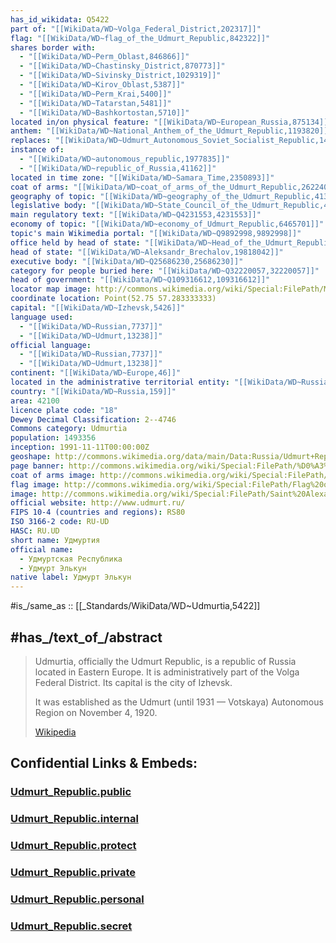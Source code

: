 ```yaml
---
has_id_wikidata: Q5422
part of: "[[WikiData/WD~Volga_Federal_District,202317]]"
flag: "[[WikiData/WD~flag_of_the_Udmurt_Republic,842322]]"
shares border with:
  - "[[WikiData/WD~Perm_Oblast,846866]]"
  - "[[WikiData/WD~Chastinsky_District,870773]]"
  - "[[WikiData/WD~Sivinsky_District,1029319]]"
  - "[[WikiData/WD~Kirov_Oblast,5387]]"
  - "[[WikiData/WD~Perm_Krai,5400]]"
  - "[[WikiData/WD~Tatarstan,5481]]"
  - "[[WikiData/WD~Bashkortostan,5710]]"
located in/on physical feature: "[[WikiData/WD~European_Russia,875134]]"
anthem: "[[WikiData/WD~National_Anthem_of_the_Udmurt_Republic,1193820]]"
replaces: "[[WikiData/WD~Udmurt_Autonomous_Soviet_Socialist_Republic,1429298]]"
instance of:
  - "[[WikiData/WD~autonomous_republic,1977835]]"
  - "[[WikiData/WD~republic_of_Russia,41162]]"
located in time zone: "[[WikiData/WD~Samara_Time,2350893]]"
coat of arms: "[[WikiData/WD~coat_of_arms_of_the_Udmurt_Republic,2622402]]"
geography of topic: "[[WikiData/WD~geography_of_the_Udmurt_Republic,4135653]]"
legislative body: "[[WikiData/WD~State_Council_of_the_Udmurt_Republic,4146733]]"
main regulatory text: "[[WikiData/WD~Q4231553,4231553]]"
economy of topic: "[[WikiData/WD~economy_of_Udmurt_Republic,6465701]]"
topic's main Wikimedia portal: "[[WikiData/WD~Q9892998,9892998]]"
office held by head of state: "[[WikiData/WD~Head_of_the_Udmurt_Republic,16911974]]"
head of state: "[[WikiData/WD~Aleksandr_Brechalov,19818042]]"
executive body: "[[WikiData/WD~Q25686230,25686230]]"
category for people buried here: "[[WikiData/WD~Q32220057,32220057]]"
head of government: "[[WikiData/WD~Q109316612,109316612]]"
locator map image: http://commons.wikimedia.org/wiki/Special:FilePath/Map%20of%20Russia%20%282014%E2%80%932022%29%20-%20Udmurtia.svg
coordinate location: Point(52.75 57.283333333)
capital: "[[WikiData/WD~Izhevsk,5426]]"
language used:
  - "[[WikiData/WD~Russian,7737]]"
  - "[[WikiData/WD~Udmurt,13238]]"
official language:
  - "[[WikiData/WD~Russian,7737]]"
  - "[[WikiData/WD~Udmurt,13238]]"
continent: "[[WikiData/WD~Europe,46]]"
located in the administrative territorial entity: "[[WikiData/WD~Russia,159]]"
country: "[[WikiData/WD~Russia,159]]"
area: 42100
licence plate code: "18"
Dewey Decimal Classification: 2--4746
Commons category: Udmurtia
population: 1493356
inception: 1991-11-11T00:00:00Z
geoshape: http://commons.wikimedia.org/data/main/Data:Russia/Udmurt+Republic.map
page banner: http://commons.wikimedia.org/wiki/Special:FilePath/%D0%A3%D0%B4%D0%BC%D1%83%D1%80%D1%82%D0%B8%D1%8F%20%D0%B1%D0%B0%D0%BD%D0%BD%D0%B5%D1%80%20%D0%BF%D0%B5%D0%B9%D0%B7%D0%B0%D0%B6%D0%B8%20%D0%A3%D0%B4%D0%BC%D1%83%D1%80%D1%82%D0%B8%D0%B8.jpg
coat of arms image: http://commons.wikimedia.org/wiki/Special:FilePath/Coat%20of%20arms%20of%20Udmurtia.svg
flag image: http://commons.wikimedia.org/wiki/Special:FilePath/Flag%20of%20Udmurtia.svg
image: http://commons.wikimedia.org/wiki/Special:FilePath/Saint%20Alexander%20Nevsky%20Cathedral%20%28Izhevsk%29-41.jpg
official website: http://www.udmurt.ru/
FIPS 10-4 (countries and regions): RS80
ISO 3166-2 code: RU-UD
HASC: RU.UD
short name: Удмуртия
official name:
  - Удмуртская Республика
  - Удмурт Элькун
native label: Удмурт Элькун
---
```


#is_/same_as :: [[_Standards/WikiData/WD~Udmurtia,5422]] 

## #has_/text_of_/abstract 

> Udmurtia, officially the Udmurt Republic, is a republic of Russia located in Eastern Europe. 
> It is administratively part of the Volga Federal District. Its capital is the city of Izhevsk.
>
> It was established as the Udmurt (until 1931 — Votskaya) Autonomous Region on November 4, 1920.
>
> [Wikipedia](https://en.wikipedia.org/wiki/Udmurtia) 




## Confidential Links & Embeds: 

### [Udmurt_Republic.public](/_public/\Earth\Continent\Europe\Europe~East\Russia\SiberiaUdmurt_Republic.public.md) 

### [Udmurt_Republic.internal](/_internal/\Earth\Continent\Europe\Europe~East\Russia\SiberiaUdmurt_Republic.internal.md) 

### [Udmurt_Republic.protect](/_protect/\Earth\Continent\Europe\Europe~East\Russia\SiberiaUdmurt_Republic.protect.md) 

### [Udmurt_Republic.private](/_private/\Earth\Continent\Europe\Europe~East\Russia\SiberiaUdmurt_Republic.private.md) 

### [Udmurt_Republic.personal](/_personal/\Earth\Continent\Europe\Europe~East\Russia\SiberiaUdmurt_Republic.personal.md) 

### [Udmurt_Republic.secret](/_secret/\Earth\Continent\Europe\Europe~East\Russia\SiberiaUdmurt_Republic.secret.md)

